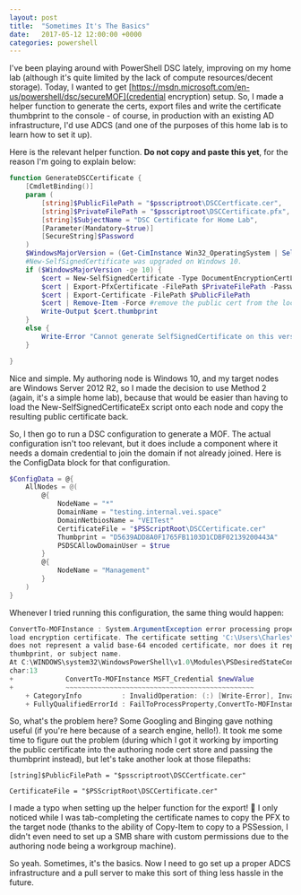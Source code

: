 ```yaml
---
layout: post
title:  "Sometimes It's The Basics"
date:   2017-05-12 12:00:00 +0000
categories: powershell
---
```

I've been playing around with PowerShell DSC lately, improving on my home lab (although it's quite limited by the lack of compute resources/decent storage). Today, I wanted to get [https://msdn.microsoft.com/en-us/powershell/dsc/secureMOF](credential encryption) setup. So, I made a helper function to generate the certs, export files and write the certificate thumbprint to the console - of course, in production with an existing AD infrastructure, I'd use ADCS (and one of the purposes of this home lab is to learn how to set it up).

Here is the relevant helper function. **Do not copy and paste this yet**, for the reason I'm going to explain below:

```powershell
function GenerateDSCCertificate {
    [CmdletBinding()]
    param (
        [string]$PublicFilePath = "$psscriptroot\DSCCertficate.cer",
        [string]$PrivateFilePath = "$psscriptroot\DSCCertificate.pfx",
        [string]$SubjectName = "DSC Certificate for Home Lab",
        [Parameter(Mandatory=$true)]
        [SecureString]$Password
    )
    $WindowsMajorVersion = (Get-CimInstance Win32_OperatingSystem | Select-Object -ExpandProperty Version).Split(".")[0]
    #New-SelfSignedCertificate was upgraded on Windows 10.
    if ($WindowsMajorVersion -ge 10) {
        $cert = New-SelfSignedCertificate -Type DocumentEncryptionCertLegacyCsp -DnsName $SubjectName -HashAlgorithm SHA256
        $cert | Export-PfxCertificate -FilePath $PrivateFilePath -Password $Password
        $cert | Export-Certificate -FilePath $PublicFilePath
        $cert | Remove-Item -Force #remove the public cert from the local cert store
        Write-Output $cert.thumbprint
    }
    else {
        Write-Error "Cannot generate SelfSignedCertificate on this version of Windows. Please see this article: https://msdn.microsoft.com/en-us/powershell/dsc/secureMOF"
    }

}
```

Nice and simple. My authoring node is Windows 10, and my target nodes are Windows Server 2012 R2, so I made the decision to use Method 2 (again, it's a simple home lab), because that would be easier than having to load the New-SelfSignedCertificateEx script onto each node and copy the resulting public certificate back.

So, I then go to run a DSC configuration to generate a MOF. The actual configuration isn't too relevant, but it does include a component where it needs a domain credential to join the domain if not already joined. Here is the ConfigData block for that configuration.

``` powershell
$ConfigData = @{
    AllNodes = @(
        @{
            NodeName = "*"
            DomainName = "testing.internal.vei.space"
            DomainNetbiosName = "VEITest"
            CertificateFile = "$PSScriptRoot\DSCCertificate.cer"
            Thumbprint = "D5639ADD8A0F1765FB1103D1CDBF02139200443A"
            PSDSCAllowDomainUser = $true
        }
        @{
            NodeName = "Management"
        }
    )
}
```

Whenever I tried running this configuration, the same thing would happen:

``` powershell
ConvertTo-MOFInstance : System.ArgumentException error processing property 'Password' OF TYPE 'MSFT_Credential': Cannot 
load encryption certificate. The certificate setting 'C:\Users\Charles\OneDrive\Git\DSC_LabSetup\DSCCertificate.cer' 
does not represent a valid base-64 encoded certificate, nor does it represent a valid certificate by file, directory, 
thumbprint, or subject name.
At C:\WINDOWS\system32\WindowsPowerShell\v1.0\Modules\PSDesiredStateConfiguration\PSDesiredStateConfiguration.psm1:310 
char:13
+             ConvertTo-MOFInstance MSFT_Credential $newValue
+             ~~~~~~~~~~~~~~~~~~~~~~~~~~~~~~~~~~~~~~~~~~~~~~~
    + CategoryInfo          : InvalidOperation: (:) [Write-Error], InvalidOperationException
    + FullyQualifiedErrorId : FailToProcessProperty,ConvertTo-MOFInstance
```

So, what's the problem here? Some Googling and Binging gave nothing useful (if you're here because of a search engine, hello!). It took me some time to figure out the problem (during which I got it working by importing the public certificate into the authoring node cert store and passing the thumbprint instead), but let's take another look at those filepaths:

`[string]$PublicFilePath = "$psscriptroot\DSCCertficate.cer"`

`CertificateFile = "$PSScriptRoot\DSCCertificate.cer"`


I made a typo when setting up the helper function for the export! 🤦 I only noticed while I was tab-completing the certificate names to copy the PFX to the target node (thanks to the ability of Copy-Item to copy to a PSSession, I didn't even need to set up a SMB share with custom permissions due to the authoring node being a workgroup machine).

So yeah. Sometimes, it's the basics. Now I need to go set up a proper ADCS infrastructure and a pull server to make this sort of thing less hassle in the future.